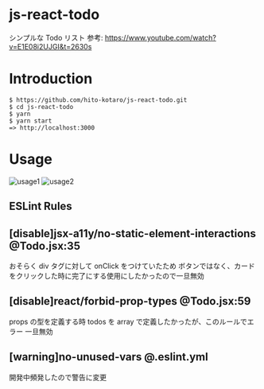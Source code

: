 # js-react-todo

シンプルな Todo リスト
参考: https://www.youtube.com/watch?v=E1E08i2UJGI&t=2630s

# Introduction

```
$ https://github.com/hito-kotaro/js-react-todo.git
$ cd js-react-todo
$ yarn
$ yarn start
=> http://localhost:3000

```

# Usage

![usage1](https://user-images.githubusercontent.com/92259196/142220699-efc48189-3749-402a-a144-665a1e253650.png)
![usage2](https://user-images.githubusercontent.com/92259196/142220717-450977b0-160e-46c6-b15c-a15d6764c027.png)

## ESLint Rules

## [disable]jsx-a11y/no-static-element-interactions @Todo.jsx:35

おそらく div タグに対して onClick をつけていたため
ボタンではなく、カードをクリックした時に完了にする使用にしたかったので一旦無効

## [disable]react/forbid-prop-types @Todo.jsx:59

props の型を定義する時 todos を array で定義したかったが、このルールでエラー
一旦無効

## [warning]no-unused-vars @.eslint.yml

開発中頻発したので警告に変更
